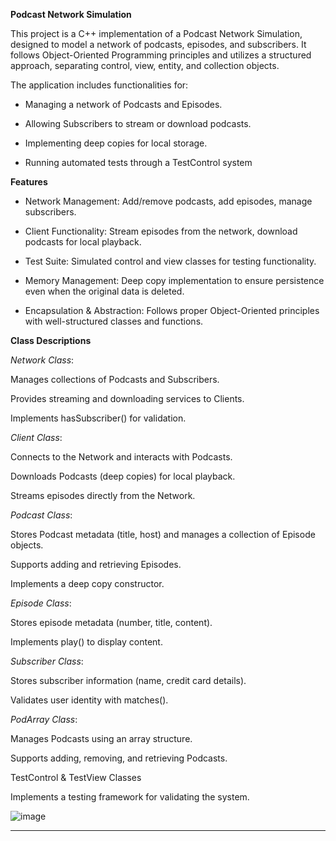 **Podcast Network Simulation**

This project is a C++ implementation of a Podcast Network Simulation, designed to model a network of podcasts, episodes, and subscribers. It follows Object-Oriented Programming principles and utilizes a structured approach, separating control, view, entity, and collection objects.

The application includes functionalities for:

- Managing a network of Podcasts and Episodes.

- Allowing Subscribers to stream or download podcasts.

- Implementing deep copies for local storage.

- Running automated tests through a TestControl system

**Features**

- Network Management: Add/remove podcasts, add episodes, manage subscribers.

- Client Functionality: Stream episodes from the network, download podcasts for local playback.

- Test Suite: Simulated control and view classes for testing functionality.

- Memory Management: Deep copy implementation to ensure persistence even when the original data is deleted.

- Encapsulation & Abstraction: Follows proper Object-Oriented principles with well-structured classes and functions.

**Class Descriptions**

_Network Class_:

Manages collections of Podcasts and Subscribers.

Provides streaming and downloading services to Clients.

Implements hasSubscriber() for validation.

_Client Class_:

Connects to the Network and interacts with Podcasts.

Downloads Podcasts (deep copies) for local playback.

Streams episodes directly from the Network.

_Podcast Class_:

Stores Podcast metadata (title, host) and manages a collection of Episode objects.

Supports adding and retrieving Episodes.

Implements a deep copy constructor.

_Episode Class_:

Stores episode metadata (number, title, content).

Implements play() to display content.

_Subscriber Class_:

Stores subscriber information (name, credit card details).

Validates user identity with matches().

_PodArray Class_:

Manages Podcasts using an array structure.

Supports adding, removing, and retrieving Podcasts.

TestControl & TestView Classes

Implements a testing framework for validating the system.

![image](https://github.com/user-attachments/assets/7a1dfebd-b1ae-4df0-8846-411bdf045354)

---
